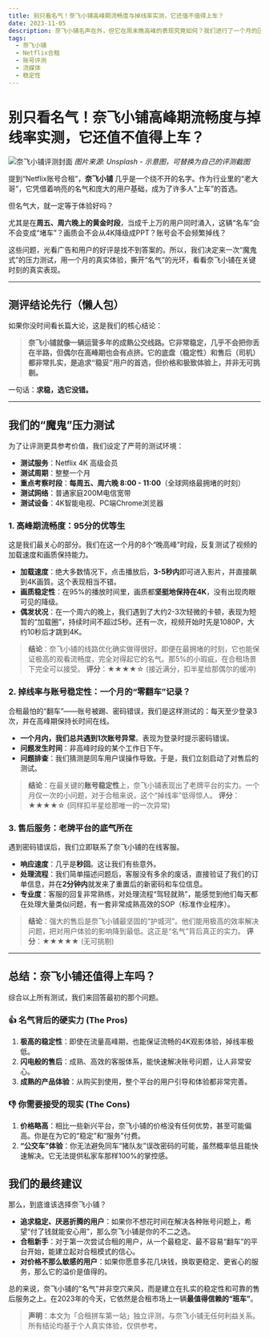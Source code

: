 ```yaml
---
title: 别只看名气！奈飞小铺高峰期流畅度与掉线率实测，它还值不值得上车？
date: 2023-11-05
description: 奈飞小铺名声在外，但它在周末晚高峰的表现究竟如何？我们进行了一个月的压力测试，用真实数据告诉你它的流畅度、掉线率和售后表现，帮你判断这辆“名车”是否还值得上。
tags:
  - 奈飞小铺
  - Netflix合租
  - 账号评测
  - 流媒体
  - 稳定性
---
```

# 别只看名气！奈飞小铺高峰期流畅度与掉线率实测，它还值不值得上车？


![奈飞小铺评测封面](https://images.unsplash.com/photo-1616151376832-6a56c52a6d43?ixlib=rb-4.0.3&q=80&w=1200&auto=format&fit=crop)
*图片来源: Unsplash - 示意图，可替换为自己的评测截图*

提到“Netflix账号合租”，**奈飞小铺** 几乎是一个绕不开的名字。作为行业里的“老大哥”，它凭借着响亮的名气和庞大的用户基础，成为了许多人“上车”的首选。

但名气大，就一定等于体验好吗？

尤其是在**周五、周六晚上的黄金时段**，当成千上万的用户同时涌入，这辆“名车”会不会变成“堵车”？画质会不会从4K降级成PPT？账号会不会频繁掉线？

这些问题，光看广告和用户的好评是找不到答案的。所以，我们决定来一次“魔鬼式”的压力测试，用一个月的真实体验，撕开“名气”的光环，看看奈飞小铺在关键时刻的真实表现。

---

## 测评结论先行（懒人包）

如果你没时间看长篇大论，这是我们的核心结论：

> **奈飞小铺就像一辆运营多年的成熟公交线路。它非常稳定，几乎不会把你丢在半路，但偶尔在高峰期也会有点挤。它的底盘（稳定性）和售后（司机）都非常扎实，是追求“稳妥”用户的首选，但价格和极致体验上，并非无可挑剔。**

一句话：**求稳，选它没错。**

---

## 我们的“魔鬼”压力测试

为了让评测更具参考价值，我们设定了严苛的测试环境：

*   **测试服务**：Netflix 4K 高级会员
*   **测试周期**：整整一个月
*   **重点考察时段**：**每周五、周六晚 8:00 - 11:00**（全球网络最拥堵的时刻）
*   **测试网络**：普通家庭200M电信宽带
*   **测试设备**：4K智能电视、PC端Chrome浏览器

### 1. 高峰期流畅度：95分的优等生

这是我们最关心的部分。我们在这一个月的8个“晚高峰”时段，反复测试了视频的加载速度和画质保持能力。

*   **加载速度**：绝大多数情况下，点击播放后，**3-5秒内**即可进入影片，并直接飙到4K画質。这个表现相当不错。
*   **画质稳定性**：在95%的播放时间里，画质都**坚挺地保持在4K**，没有出现肉眼可见的降级。
*   **偶发状况**：在一个周六的晚上，我们遇到了大约2-3次轻微的卡顿，表现为短暂的“加载圈”，持续时间不超过5秒。还有一次，视频开始时先是1080P，大约10秒后才跳到4K。

> **结论**：奈飞小铺的线路优化确实做得很好。即便在最拥堵的时刻，它也能保证极高的观看流畅度，完全对得起它的名气。那5%的小瑕疵，在合租场景下完全可以接受。
> **评分**：★★★★☆ (接近满分，扣半星给那偶尔的缓冲)

### 2. 掉线率与账号稳定性：一个月的“零翻车”记录？

合租最怕的“翻车”——账号被踢、密码错误，我们是这样测试的：每天至少登录3次，并在高峰期保持长时间在线。

*   **一个月内，我们总共遇到1次账号异常**。表现为登录时提示密码错误。
*   **问题发生时间**：非高峰时段的某个工作日下午。
*   **问题排查**：我们猜测是同车用户误操作导致。于是，我们立刻启动了对售后的测试。

> **结论**：在最关键的**账号稳定性**上，奈飞小铺表现出了老牌平台的实力。一个月仅一次的小问题，对于合租来说，这个“掉线率”低得惊人。
> **评分**：★★★★☆ (同样扣半星给那唯一的一次异常)

### 3. 售后服务：老牌平台的底气所在

遇到密码错误后，我们立即联系了奈飞小铺的在线客服。

*   **响应速度**：几乎是**秒回**。这让我们有些意外。
*   **处理流程**：我们简单描述问题后，客服没有多余的废话，直接验证了我们的订单信息，并在**2分钟内**就发来了重置后的新密码和车位信息。
*   **专业度**：客服的回复非常熟练，对处理流程“驾轻就熟”，能感觉到他们每天都在处理大量类似问题，有一套非常成熟高效的SOP（标准作业程序）。

> **结论**：强大的售后是奈飞小铺最坚固的“护城河”。他们能用极高的效率解决问题，把对用户体验的影响降到最低。这正是“名气”背后真正的实力。
> **评分**：★★★★★ (无可挑剔)

---

## 总结：奈飞小铺还值得上车吗？

综合以上所有测试，我们来回答最初的那个问题。

### 👍 名气背后的硬实力 (The Pros)

1.  **极高的稳定性**：即使在流量高峰期，也能保证流畅的4K观影体验，掉线率极低。
2.  **闪电般的售后**：成熟、高效的客服体系，能快速解决账号问题，让人非常安心。
3.  **成熟的产品体验**：从购买到使用，整个平台的用户引导和体验都非常完善。

### 👎 你需要接受的现实 (The Cons)

1.  **价格略高**：相比一些新兴平台，奈飞小铺的价格没有任何优势，甚至可能偏高。你是在为它的“稳定”和“服务”付费。
2.  **“公交车”体验**：你无法避免同车“猪队友”误改密码的可能，虽然概率低且能快速解决。它无法提供私家车那样100%的掌控感。

## 我们的最终建议

那么，到底谁该选择奈飞小铺？

*   **追求稳定、厌恶折腾的用户**：如果你不想花时间在解决各种账号问题上，希望“付了钱就能安心用”，那么奈飞小铺是你的不二之选。
*   **合租新手**：对于第一次尝试合租的用户，从一个最稳定、最不容易“翻车”的平台开始，能建立起对合租模式的信心。
*   **对价格不那么敏感的用户**：如果你愿意多花几块钱，换取更稳定、更省心的服务，那么它的溢价是值得的。

总的来说，奈飞小铺的“名气”并非空穴来风，而是建立在扎实的稳定性和可靠的售后服务之上。在2023年的今天，它依然是合租市场上一辆**最值得信赖的“班车”**。

> **声明**：本文为「合租拼车第一站」独立评测，与奈飞小铺无任何利益关系。所有结论均基于个人真实体验，仅供参考。